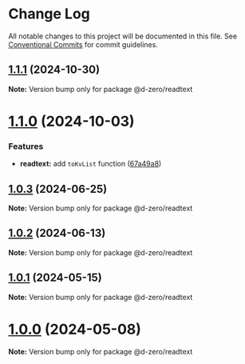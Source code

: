 # Change Log

All notable changes to this project will be documented in this file.
See [Conventional Commits](https://conventionalcommits.org) for commit guidelines.

## [1.1.1](https://github.com/d-zero-dev/tools/compare/@d-zero/readtext@1.1.0...@d-zero/readtext@1.1.1) (2024-10-30)

**Note:** Version bump only for package @d-zero/readtext

# [1.1.0](https://github.com/d-zero-dev/tools/compare/@d-zero/readtext@1.0.3...@d-zero/readtext@1.1.0) (2024-10-03)

### Features

- **readtext:** add `toKvList` function ([67a49a8](https://github.com/d-zero-dev/tools/commit/67a49a8711367a0fa3c0c7a8d586d9aa69e13f2d))

## [1.0.3](https://github.com/d-zero-dev/tools/compare/@d-zero/readtext@1.0.2...@d-zero/readtext@1.0.3) (2024-06-25)

**Note:** Version bump only for package @d-zero/readtext

## [1.0.2](https://github.com/d-zero-dev/tools/compare/@d-zero/readtext@1.0.1...@d-zero/readtext@1.0.2) (2024-06-13)

**Note:** Version bump only for package @d-zero/readtext

## [1.0.1](https://github.com/d-zero-dev/tools/compare/@d-zero/readtext@1.0.0...@d-zero/readtext@1.0.1) (2024-05-15)

**Note:** Version bump only for package @d-zero/readtext

# [1.0.0](https://github.com/d-zero-dev/tools/compare/@d-zero/readtext@1.0.0-alpha.2...@d-zero/readtext@1.0.0) (2024-05-08)

**Note:** Version bump only for package @d-zero/readtext
